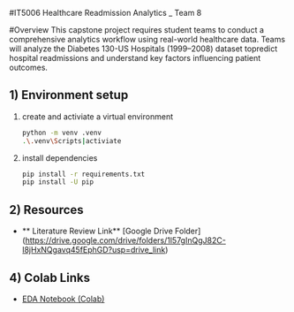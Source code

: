 #IT5006 Healthcare Readmission Analytics _ Team 8

#Overview
This capstone project requires student teams to conduct a comprehensive analytics workflow using real-world healthcare data. Teams will analyze the
Diabetes 130-US Hospitals (1999–2008)
dataset topredict hospital readmissions and understand key factors influencing patient outcomes.

## 1) Environment setup
1. create and activiate a virtual environment
   ```bash
   python -m venv .venv
   .\.venv\Scripts|activiate
    ```

2. install dependencies
   ```bash
   pip install -r requirements.txt
   pip install -U pip
   ```

## 2) Resources
- ** Literature Review Link**
  [Google Drive Folder] (https://drive.google.com/drive/folders/1l57gInQgJ82C-l8jHxNQgavq45fEphGD?usp=drive_link)


## 4) Colab Links
- [EDA Notebook (Colab)](https://colab.research.google.com/drive/1luurN5F4DD3GTSOB08KPBbCIsG0RtcQ-?usp=drive_link)
